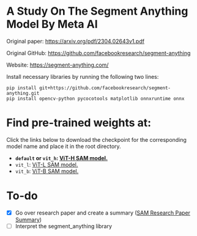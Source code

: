 # A Study On The Segment Anything Model By Meta AI

Original paper: https://arxiv.org/pdf/2304.02643v1.pdf

Original GitHub: https://github.com/facebookresearch/segment-anything

Website: https://segment-anything.com/

Install necessary libraries by running the following two lines:

```
pip install git+https://github.com/facebookresearch/segment-anything.git
pip install opencv-python pycocotools matplotlib onnxruntime onnx
```

# Find pre-trained weights at:

Click the links below to download the checkpoint for the corresponding model name and place it in the root directory.

* **`default` or `vit_h`: [ViT-H SAM model.](https://dl.fbaipublicfiles.com/segment_anything/sam_vit_h_4b8939.pth)**
* `vit_l`: [ViT-L SAM model.](https://dl.fbaipublicfiles.com/segment_anything/sam_vit_l_0b3195.pth)
* `vit_b`: [ViT-B SAM model.](https://dl.fbaipublicfiles.com/segment_anything/sam_vit_b_01ec64.pth)

# To-do

- [x] Go over research paper and create a summary ([SAM Research Paper Summary](https://github.com/PragyanSubedi/Segment-Anything-Model-Breakdown/blob/main/SAM%20Research%20Paper%20Summary.ipynb))
- [ ] Interpret the segment_anything library
